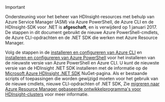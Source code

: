 > [!IMPORTANT]
> Ondersteuning voor het beheer van HDInsight-resources met behulp van Azure Service Manager (ASM) via Azure PowerShell, de Azure CLI en de HDInsight-SDK voor .NET is **afgeschaft**, en is verwijderd op 1 januari 2017. De stappen in dit document gebruikt de nieuwe Azure PowerShell-cmdlets, de Azure CLI-opdrachten en de .NET SDK die werken met Azure Resource Manager.
> 
> Volg de stappen in de [installeren en configureren van Azure CLI](../articles/cli-install-nodejs.md) en [installeren en configureren van Azure PowerShell](/powershell/azureps-cmdlets-docs) voor het installeren van de nieuwste versie van Azure PowerShell en Azure CLI. U kunt de nieuwste versie van de HDInsight .NET SDK installeren met de informatie op de [Microsoft Azure HDInsight .NET SDK](https://www.nuget.org/packages/Microsoft.WindowsAzure.Management.HDInsight/) NuGet-pagina. Als er bestaande scripts of toepassingen die worden gewijzigd moeten voor het gebruik van de nieuwe cmdlets, nieuwe CLI-opdrachten of .NET SDK, Zie [migreren naar Azure Resource Manager gebaseerde ontwikkelprogramma's voor HDInsight-clusters](../articles/hdinsight/hdinsight-hadoop-development-using-azure-resource-manager.md) voor meer informatie.
> 
> 


